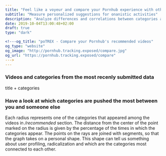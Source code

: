 ```yaml
---
title: "Feel like a voyeur and compare your Pornhub experience with others"
subtitle: "Measure personalized suggestions for onanistic activities"
description: "Analyze differences and correlations between categories and the personalized experiencesm, even if nobody uses or abuses PH anymore ;) Let's get some independent insights"
date: 2019-10-04T13:00:48+02:00
draft: true
type: "dark"

<!---og_title: "poTREX - Compare your Pornhub's recommended videos"
og_type: "website"
og_image: "http://pornhub.tracking.exposed/compare.jpg" 
og_url: "https://pornhub.tracking.exposed/compare"
--->
---
```


### Videos and categories from the most recenly submitted data

title + categories

### Have a look at which categories are pushed the most between you and someone else

<div class="radarChart"></div>

Each radius represents one of the categories that appeared among the videos in */recommended* section. The distance from the center of the point marked on the radius is given by the percentage of the times in which the categories appear. The points on the rays are joined with segments, so that the graph takes on a personal shape. This shape can tell us something about user profiling, radicalization and which are the categories most connected to each other.

<script src="/js/d3.min.js"></script>
<script src="/js/c3.min.js"></script>
<script src="/js/radarChart.js"></script>
<script src="/js/radarLoader.js"></script>

<script>
$(document).ready(function() {
    initializeRadar();
});
</script>
